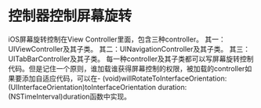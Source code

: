 控制器控制屏幕旋转
=======================
iOS屏幕旋转控制在View Controller里面，包含三种controller。
  其一：UIViewController及其子类。
  其二：UINavigationController及其子类。
  其三：UITabBarController及其子类。
  每一种controller及其子类都可以写屏幕旋转控制代码。但是记住一个原则，谁加载谁获得屏幕控制的权限，被加载的controller如果要添加自适应代码，可以在- (void)willRotateToInterfaceOrientation:(UIInterfaceOrientation)toInterfaceOrientation duration:(NSTimeInterval)duration函数中实现。